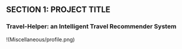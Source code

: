 ## SECTION 1: PROJECT TITLE
### Travel-Helper: an Intelligent Travel Recommender System
!(Miscellaneous/profile.png)
